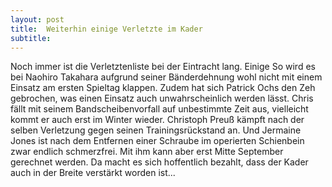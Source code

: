 ```yaml
---
layout: post
title:  Weiterhin einige Verletzte im Kader
subtitle:  
---
```


Noch immer ist die Verletztenliste bei der Eintracht lang. Einige So wird es bei Naohiro Takahara aufgrund seiner Bänderdehnung wohl nicht mit einem Einsatz am ersten Spieltag klappen. Zudem hat sich Patrick Ochs den Zeh gebrochen, was einen Einsatz auch unwahrscheinlich werden lässt. Chris fällt mit seinem Bandscheibenvorfall auf unbestimmte Zeit aus, vielleicht kommt er auch erst im Winter wieder. Christoph Preuß kämpft nach der selben Verletzung gegen seinen Trainingsrückstand an. Und Jermaine Jones ist nach dem Entfernen einer Schraube im operierten Schienbein zwar endlich schmerzfrei. Mit ihm kann aber erst Mitte September gerechnet werden. Da macht es sich hoffentlich bezahlt, dass der Kader auch in der Breite verstärkt worden ist...


